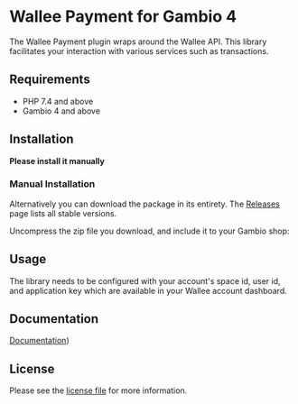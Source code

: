 

Wallee Payment for Gambio 4
=============================

The Wallee Payment plugin wraps around the Wallee API. This library facilitates your interaction with various services such as transactions.

## Requirements

- PHP 7.4 and above
- Gambio 4 and above

## Installation

**Please install it manually**

### Manual Installation

Alternatively you can download the package in its entirety. The [Releases](../../releases) page lists all stable versions.

Uncompress the zip file you download, and include it to your Gambio shop:

## Usage
The library needs to be configured with your account's space id, user id, and application key which are available in your Wallee
account dashboard.

## Documentation

[Documentation](https://github.com/wallee-payment/gambio-4/blob/master/docs/en/documentation.html))

## License

Please see the [license file](https://github.com/wallee-payment/gambio-4/blob/master/LICENSE.txt) for more information.